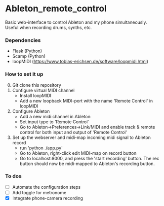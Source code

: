 # Ableton_remote_control
Basic web-interface to control Ableton and my phone simultaneously. Useful when recording drums, synths, etc.

### Dependencies
- Flask (Python) 
- Scamp (Python)
- loopMIDI (https://www.tobias-erichsen.de/software/loopmidi.html)

### How to set it up
0. Git clone this repository
1. Configure virtual MIDI channel 
	- Install loopMIDI
	- Add a new loopback MIDI-port with the name 'Remote Control' in loopMIDI
2. Configure Ableton
	- Add a new midi channel in Ableton
	- Set input type to 'Remote Control'
	- Go to Ableton->Preferences->Link/MIDI and enable track & remote control for both input and output of 'Remote Control'
3. Set up the webserver and midi-map incoming midi signal to Ableton record
	- run 'python ./app.py'
	- Go to Ableton, right-click edit MIDI-map on record button
	- Go to localhost:8000, and press the 'start recording' button. The rec button should now be midi-mapped to Ableton's recording button.


### To dos
- [ ] Automate the configuration steps
- [ ] Add toggle for metronome
- [x] Integrate phone-camera recording
